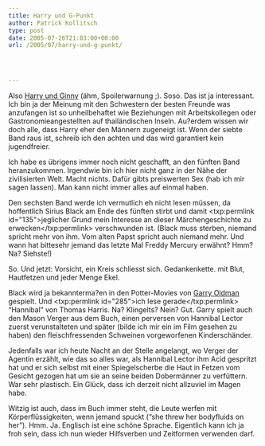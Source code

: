 ```yaml
---
title: Harry und G-Punkt
author: Patrick Kollitsch
type: post
date: 2005-07-26T21:03:00+00:00
url: /2005/07/harry-und-g-punkt/




---
```

Also [Harry und Ginny][1] (ähm, Spoilerwarnung ;). Soso. Das ist ja interessant. Ich bin ja der Meinung mit den Schwestern der besten Freunde was anzufangen ist so unheilbehaftet wie Beziehungen mit Arbeitskollegen oder Gastronomieangestellten auf thailändischen Inseln. Au?erdem wissen wir doch alle, dass Harry eher den Männern zugeneigt ist. Wenn der siebte Band raus ist, schreib ich den achten und das wird garantiert kein jugendfreier. 

Ich habe es übrigens immer noch nicht geschafft, an den fünften Band heranzukommen. Irgendwie bin ich hier nicht ganz in der Nähe der zivilisierten Welt. Macht nichts. Dafür gibts preiswerten Sex (hab ich mir sagen lassen). Man kann nicht immer alles auf einmal haben.

Den sechsten Band werde ich vermutlich eh nicht lesen müssen, da hoffentlich Sirius Black am Ende des fünften stirbt und damit <txp:permlink id="135">jeglicher Grund mein Interesse an dieser Märchengeschichte zu erwecken</txp:permlink> verschwunden ist. (Black muss sterben, niemand spricht mehr von ihm. Vom alten Papst spricht auch niemand mehr. Und wann hat bittesehr jemand das letzte Mal Freddy Mercury erwähnt? Hmm? Na? Siehste!)

So. Und jetzt: Vorsicht, ein Kreis schliesst sich. Gedankenkette. mit Blut, Hautfetzen und jeder Menge Ekel.

Black wird ja bekannterma?en in den Potter-Movies von [Garry Oldman][2] gespielt. Und <txp:permlink id="285">ich lese gerade</txp:permlink> &#8220;Hannibal&#8221; von Thomas Harris. Na? Klingelts? Nein? Gut. Garry spielt auch den Mason Verger aus dem Buch, einen perversen von Hannibal Lector zuerst verunstalteten und später (bilde ich mir ein im Film gesehen zu haben) den fleischfressenden Schweinen vorgeworfenen Kinderschänder. 

Jedenfalls war ich heute Nacht an der Stelle angelangt, wo Verger der Agentin erzählt, wie das so alles war, als Hannibal Lector ihm Acid gespritzt hat und er sich selbst mit einer Spiegelscherbe die Haut in Fetzen vom Gesicht gezogen hat um sie an seine beiden Dobermänner zu verfüttern. War sehr plastisch. Ein Glück, dass ich derzeit nicht allzuviel im Magen habe. 

Witzig ist auch, dass im Buch immer steht, die Leute werfen mit Körperflüssigkeiten, wenn jemand spuckt (&#8220;she threw her bodyfluids on her&#8221;). Hmm. Ja. Englisch ist eine schöne Sprache. Eigentlich kann ich ja froh sein, dass ich nun wieder Hilfsverben und Zeitformen verwenden darf.

 [1]: http://www.industrial-technology-and-witchcraft.de/index.php/ITW/comments/harry_badly_bootlegged/
 [2]: http://german.imdb.com/name/nm0000198/